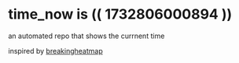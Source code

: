 # time_now is (( 1732806000894 ))

an automated repo that shows the currnent time

inspired by [breakingheatmap](https://github.com/breakingheatmap/breakingheatmap)